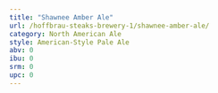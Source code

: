 ```yaml
---
title: "Shawnee Amber Ale"
url: /hoffbrau-steaks-brewery-1/shawnee-amber-ale/
category: North American Ale
style: American-Style Pale Ale
abv: 0
ibu: 0
srm: 0
upc: 0
---
```


